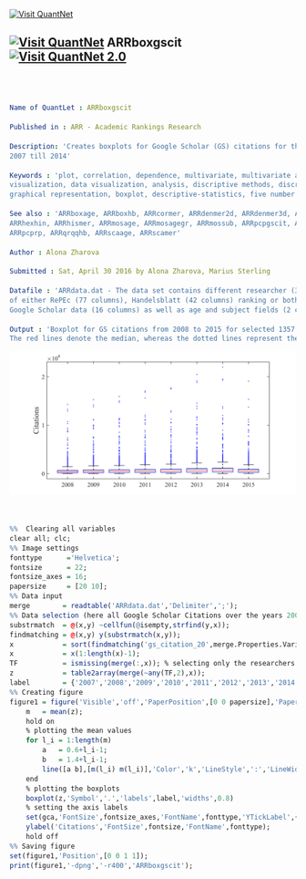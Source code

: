 
[<img src="https://github.com/QuantLet/Styleguide-and-Validation-procedure/blob/master/pictures/banner.png" alt="Visit QuantNet">](http://quantlet.de/index.php?p=info)

## [<img src="https://github.com/QuantLet/Styleguide-and-Validation-procedure/blob/master/pictures/qloqo.png" alt="Visit QuantNet">](http://quantlet.de/) **ARRboxgscit** [<img src="https://github.com/QuantLet/Styleguide-and-Validation-procedure/blob/master/pictures/QN2.png" width="60" alt="Visit QuantNet 2.0">](http://quantlet.de/d3/ia)


```yaml



Name of QuantLet : ARRboxgscit

Published in : ARR - Academic Rankings Research

Description: 'Creates boxplots for Google Scholar (GS) citations for the period from 
2007 till 2014'

Keywords : 'plot, correlation, dependence, multivariate, multivariate analysis, 
visualization, data visualization, analysis, discriptive methods, discriptive, 
graphical representation, boxplot, descriptive-statistics, five number summary'

See also : 'ARRboxage, ARRboxhb, ARRcormer, ARRdenmer2d, ARRdenmer3d, ARRhexage, ARRhexcit, 
ARRhexhin, ARRhismer, ARRmosage, ARRmosagegr, ARRmossub, ARRpcpgscit, ARRpcphb, ARRpcpmer, 
ARRpcprp, ARRqrqqhb, ARRscaage, ARRscamer'

Author : Alona Zharova

Submitted : Sat, April 30 2016 by Alona Zharova, Marius Sterling

Datafile : 'ARRdata.dat - The data set contains different researcher (3011 rows) 
of either RePEc (77 columns), Handelsblatt (42 columns) ranking or both and their 
Google Scholar data (16 columns) as well as age and subject fields (2 columns)'

Output : 'Boxplot for GS citations from 2008 to 2015 for selected 1357 researchers.
The red lines denote the median, whereas the dotted lines represent the mean'

```

![Picture1](ARRboxgscit.png)

```r


%%  Clearing all variables
clear all; clc;
%% Image settings
fonttype      ='Helvetica';
fontsize      = 22;
fontsize_axes = 16;
papersize     = [20 10];
%% Data input
merge        = readtable('ARRdata.dat','Delimiter',';');
%% Data selection (here all Google Scholar Citations over the years 2007 till 2014)
substrmatch  = @(x,y) ~cellfun(@isempty,strfind(y,x));
findmatching = @(x,y) y(substrmatch(x,y));
x            = sort(findmatching('gs_citation_20',merge.Properties.VariableNames));
x            = x(1:length(x)-1);
TF           = ismissing(merge(:,x)); % selecting only the researchers having scores in all years
z            = table2array(merge(~any(TF,2),x));
label        = {'2007','2008','2009','2010','2011','2012','2013','2014'};
%% Creating figure
figure1 = figure('Visible','off','PaperPosition',[0 0 papersize],'PaperSize',papersize);
    m   = mean(z);
    hold on
    % plotting the mean values
    for l_i = 1:length(m)
        a   = 0.6+l_i-1;
        b   = 1.4+l_i-1;
        line([a b],[m(l_i) m(l_i)],'Color','k','LineStyle',':','LineWidth',1.2);
    end
    % plotting the boxplots
    boxplot(z,'Symbol','.','labels',label,'widths',0.8)
    % setting the axis labels
    set(gca,'FontSize',fontsize_axes,'FontName',fonttype,'YTickLabel',{'0','1','2'},'YTick',[0 10^4 2*10^4]);
    ylabel('Citations','FontSize',fontsize,'FontName',fonttype);
    hold off
%% Saving figure
set(figure1,'Position',[0 0 1 1]);
print(figure1,'-dpng','-r400','ARRboxgscit');
    

```
